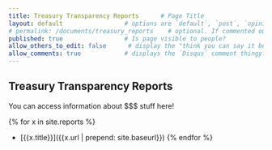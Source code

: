 ```yaml
---
title: Treasury Transparency Reports      # Page Title
layout: default                 # options are `default`, `post`, `opinion`
# permalink: /documents/treasury_reports    # optional. If commented out, will use the file path as the url.
published: true                 # Is page visible to people?
allow_others_to_edit: false      # display the "think you can say it better?" link at the bottom of the page.
allow_comments: true            # displays the `Disqus` comment thingy.
---
```


## Treasury Transparency Reports

You can access information about $$$ stuff here! 
<!-- chrispy TODO: enter link at community info page -->

{% for x in site.reports %}
* [{{x.title}}]({{x.url | prepend: site.baseurl}})
{% endfor %}
